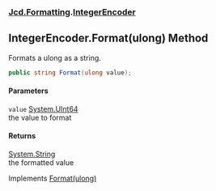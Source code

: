 ### [Jcd.Formatting](Jcd_Formatting.md 'Jcd.Formatting').[IntegerEncoder](Jcd_Formatting_IntegerEncoder.md 'Jcd.Formatting.IntegerEncoder')
## IntegerEncoder.Format(ulong) Method
Formats a ulong as a string.  
```csharp
public string Format(ulong value);
```
#### Parameters
<a name='Jcd_Formatting_IntegerEncoder_Format(ulong)_value'></a>
`value` [System.UInt64](https://docs.microsoft.com/en-us/dotnet/api/System.UInt64 'System.UInt64')  
the value to format
  
#### Returns
[System.String](https://docs.microsoft.com/en-us/dotnet/api/System.String 'System.String')  
the formatted value

Implements [Format(ulong)](Jcd_Formatting_IIntegerFormatter_Format(ulong).md 'Jcd.Formatting.IIntegerFormatter.Format(ulong)')  
